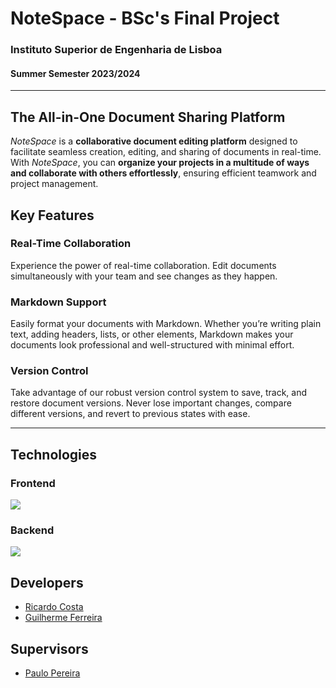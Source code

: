 # NoteSpace - BSc's Final Project

### Instituto Superior de Engenharia de Lisboa
#### Summer Semester 2023/2024

---

## **The All-in-One Document Sharing Platform**
_NoteSpace_ is a **collaborative document editing platform** designed to facilitate seamless creation, editing, and sharing of documents in real-time. With _NoteSpace_, you can **organize your projects in a multitude of ways and collaborate with others effortlessly**, ensuring efficient teamwork and project management.

## Key Features

### Real-Time Collaboration
Experience the power of real-time collaboration. Edit documents simultaneously with your team and see changes as they happen.

### Markdown Support
Easily format your documents with Markdown. Whether you’re writing plain text, adding headers, lists, or other elements, Markdown makes your documents look professional and well-structured with minimal effort.

### Version Control
Take advantage of our robust version control system to save, track, and restore document versions. Never lose important changes, compare different versions, and revert to previous states with ease.

---

## Technologies

### Frontend
![](https://skillicons.dev/icons?i=typescript,react,vite,vitest,scss,mui)

### Backend
![](https://skillicons.dev/icons?i=typescript,nodejs,express,firebase,postgresql,docker)

## Developers

- [Ricardo Costa](https://github.com/R1c4rdCo5t4)
- [Guilherme Ferreira](https://github.com/GuilhermeF03)

## Supervisors

- [Paulo Pereira](https://github.com/palbp)
